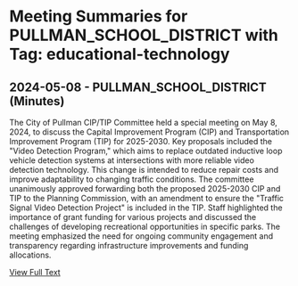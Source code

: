 # Meeting Summaries for PULLMAN_SCHOOL_DISTRICT with Tag: educational-technology

## 2024-05-08 - PULLMAN_SCHOOL_DISTRICT (Minutes)

The City of Pullman CIP/TIP Committee held a special meeting on May 8, 2024, to discuss the Capital Improvement Program (CIP) and Transportation Improvement Program (TIP) for 2025-2030. Key proposals included the "Video Detection Program," which aims to replace outdated inductive loop vehicle detection systems at intersections with more reliable video detection technology. This change is intended to reduce repair costs and improve adaptability to changing traffic conditions. The committee unanimously approved forwarding both the proposed 2025-2030 CIP and TIP to the Planning Commission, with an amendment to ensure the "Traffic Signal Video Detection Project" is included in the TIP. Staff highlighted the importance of grant funding for various projects and discussed the challenges of developing recreational opportunities in specific parks. The meeting emphasized the need for ongoing community engagement and transparency regarding infrastructure improvements and funding allocations.

[View Full Text](https://raw.githubusercontent.com/VoronoiPerspectives/WashingtonStateSchoolBoardExplorer/refs/heads/main/data/countries/usa/states/wa/counties/whitman/school_boards/pullman_school_district/2024/processed/2024-05-08-ciptipmeetingdraft-minutes.txt)


